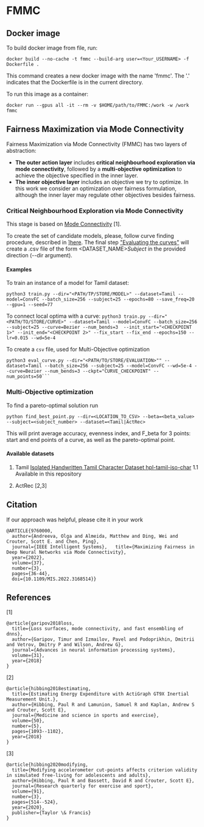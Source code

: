 # FMMC

## Docker image

To build docker image from file, run:

```
docker build --no-cache -t fmmc --build-arg user=<Your_USERNAME> -f Dockerfile .
```

This command creates a new docker image with the name 'fmmc'. The '.' indicates that the Dockerfile is in the current directory.

To run this image as a container:
```
docker run --gpus all -it --rm -v $HOME/path/to/FMMC:/work -w /work fmmc
```

## Fairness Maximization via Mode Connectivity

Fairness Maximization via Mode Connectivity (FMMC) has two layers of abstraction: 

- **The outer action layer** includes **critical neighbourhood exploration via mode connectivity**, followed by a **multi-objective optimization** to achieve the objective specified in the inner layer. 
- **The inner objective layer** includes an objective we try to optimize. In this work we consider an optimization over fairness formulation, although the inner layer may regulate other objectives besides fairness. 

### Critical Neighbourhood Exploration via Mode Connectivity

This stage is based on [Mode Connectivity](https://github.com/timgaripov/dnn-mode-connectivity) [1].

To create the set of candidate models, please, follow curve finding procedure, described in ][here](https://github.com/timgaripov/dnn-mode-connectivity#curve-finding). The final step ["Evaluating the curves"]("https://github.com/timgaripov/dnn-mode-connectivity#evaluating-the-curves") will create a .csv file of the form <DATASET_NAME>_Subject_<NUMBER> in the provided direction (--dir argument).
 
#### Examples
To train an instance of a model for Tamil dataset:
  
  ```python3 train.py --dir="<PATH/TP/STORE/MODEL>" --dataset=Tamil --model=ConvFC --batch_size=256 --subject=25 --epochs=80 --save_freq=20  --gpu=1 --seed=77```
  
To connect local optima with a curve:
  ``` python3 train.py --dir="<PATH/TO/STORE/CURVE>" --dataset=Tamil --model=ConvFC --batch_size=256 --subject=25 --curve=Bezier --num_bends=3  --init_start="<CHECKPOINT 1>" --init_end="<CHECKPOINT 2>" --fix_start --fix_end --epochs=150 --lr=0.015 --wd=5e-4 ```

To create a `csv` file, used for Multi-Objective optimization
  
  ```
  python3 eval_curve.py --dir="<PATH/TO/STORE/EVALUATION>"" --dataset=Tamil --batch_size=256 --subject=25 --model=ConvFC --wd=5e-4 --curve=Bezier --num_bends=3 --ckpt="CURVE_CHECKPOINT" --num_points=50```
  ```

### Multi-Objective optimization

To find a pareto-optimal solution run
```
python find_best_point.py --dir=<LOCATION_TO_CSV> --beta=<beta_value> --subject=<subject_number> --dataset=<Tamil|ActRec> 

```

This will print average accuracy, evenness index, and F_beta for 3 points: start and end points of a curve, as well as the pareto-optimal point.

#### Available datasets

1. Tamil [Isolated Handwritten Tamil Character Dataset hpl-tamil-iso-char](http://shiftleft.com/mirrors/www.hpl.hp.com/india/research/penhw-resources/tamil-iso-char.html)
  1.1 Available in this repository

2. ActRec [2,3]
  
## Citation
  
If our approach was helpful, please cite it in your work
  
  ```
  @ARTICLE{9760000,  
    author={Andreeva, Olga and Almeida, Matthew and Ding, Wei and Crouter, Scott E. and Chen, Ping},  
    journal={IEEE Intelligent Systems},   title={Maximizing Fairness in Deep Neural Networks via Mode Connectivity},   
    year={2022},  
    volume={37},  
    number={3},  
    pages={36-44},  
    doi={10.1109/MIS.2022.3168514}}
  ```

## References
[1]
```
@article{garipov2018loss,
  title={Loss surfaces, mode connectivity, and fast ensembling of dnns},
  author={Garipov, Timur and Izmailov, Pavel and Podoprikhin, Dmitrii and Vetrov, Dmitry P and Wilson, Andrew G},
  journal={Advances in neural information processing systems},
  volume={31},
  year={2018}
}

```
[2]
```
@article{hibbing2018estimating,
  title={Estimating Energy Expenditure with ActiGraph GT9X Inertial Measurement Unit.},
  author={Hibbing, Paul R and Lamunion, Samuel R and Kaplan, Andrew S and Crouter, Scott E},
  journal={Medicine and science in sports and exercise},
  volume={50},
  number={5},
  pages={1093--1102},
  year={2018}
}
```
[3]
```
@article{hibbing2020modifying,
  title={Modifying accelerometer cut-points affects criterion validity in simulated free-living for adolescents and adults},
  author={Hibbing, Paul R and Bassett, David R and Crouter, Scott E},
  journal={Research quarterly for exercise and sport},
  volume={91},
  number={3},
  pages={514--524},
  year={2020},
  publisher={Taylor \& Francis}
}
```

